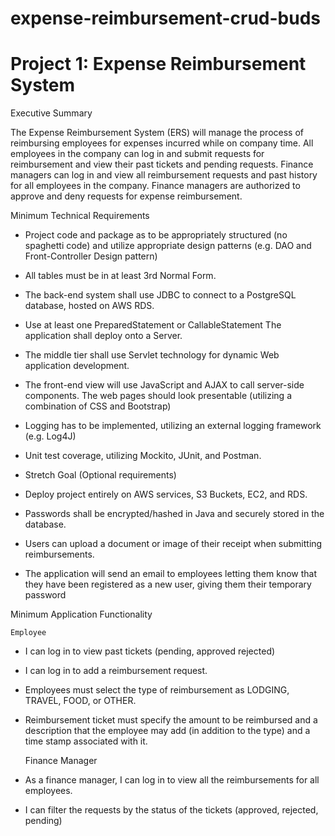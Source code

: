 # expense-reimbursement-crud-buds
# Project 1: Expense Reimbursement System

Executive Summary

The Expense Reimbursement System (ERS) will manage the process of reimbursing employees for expenses incurred while on company time. All employees in the company can log in and submit requests for reimbursement and view their past tickets and pending requests. Finance managers can log in and view all reimbursement requests and past history for all employees in the company. Finance managers are authorized to approve and deny requests for expense reimbursement.

Minimum Technical Requirements

* Project code and package as to be appropriately structured (no spaghetti code) and utilize appropriate design patterns (e.g. DAO and Front-Controller Design pattern)

* All tables must be in at least 3rd Normal Form.

* The back-end system shall use JDBC to connect to a PostgreSQL database, hosted on AWS RDS.

* Use at least one PreparedStatement or CallableStatement
The application shall deploy onto a Server.

* The middle tier shall use Servlet technology for dynamic Web application development.

* The front-end view will use JavaScript and AJAX to call server-side components. The web pages should look presentable (utilizing a combination of CSS and Bootstrap)

* Logging has to be implemented, utilizing an external logging framework (e.g. Log4J)

* Unit test coverage, utilizing Mockito, JUnit, and Postman. 

* Stretch Goal (Optional requirements)

* Deploy project entirely on AWS services, S3 Buckets, EC2, and RDS.

* Passwords shall be encrypted/hashed in Java and securely stored in the database.

* Users can upload a document or image of their receipt when submitting reimbursements. 

* The application will send an email to employees letting them know that they have been registered as a new user, giving them their temporary password 



Minimum Application Functionality

	Employee

* I can log in to view past tickets (pending, approved rejected)
 
* I can log in to add a reimbursement request.

* Employees must select the type of reimbursement as LODGING, TRAVEL, FOOD, or OTHER.

* Reimbursement ticket must specify the amount to be reimbursed and a description that the employee may add (in addition to the type) and a time stamp associated with it.


	Finance Manager

* As a finance manager, I can log in to view all the reimbursements for all employees.

* I can filter the requests by the status of the tickets (approved, rejected, pending) 